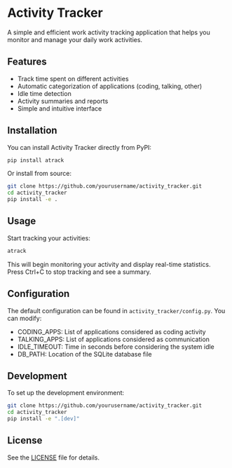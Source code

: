 # Activity Tracker

A simple and efficient work activity tracking application that helps you monitor and manage your daily work activities.

## Features

- Track time spent on different activities
- Automatic categorization of applications (coding, talking, other)
- Idle time detection
- Activity summaries and reports
- Simple and intuitive interface

## Installation

You can install Activity Tracker directly from PyPI:

```bash
pip install atrack
```

Or install from source:

```bash
git clone https://github.com/yourusername/activity_tracker.git
cd activity_tracker
pip install -e .
```

## Usage

Start tracking your activities:

```bash
atrack
```

This will begin monitoring your activity and display real-time statistics. Press Ctrl+C to stop tracking and see a summary.

## Configuration

The default configuration can be found in `activity_tracker/config.py`. You can modify:

- CODING_APPS: List of applications considered as coding activity
- TALKING_APPS: List of applications considered as communication
- IDLE_TIMEOUT: Time in seconds before considering the system idle
- DB_PATH: Location of the SQLite database file

## Development

To set up the development environment:

```bash
git clone https://github.com/yourusername/activity_tracker.git
cd activity_tracker
pip install -e ".[dev]"
```

## License

See the [LICENSE](LICENSE) file for details.
